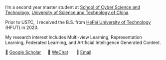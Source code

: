 I’m a second year master student at [School of Cyber Science and Technology](http://cybersec.ustc.edu.cn/main.htm), [University of Science and Technology of China](https://www.ustc.edu.cn/).

Prior to USTC, I received the B.S. from [HeFei University of Technology](https://www.hfut.edu.cn/) (HFUT) in 2023.

My research interest includes Multi-view Learning, Representation Learning, Federated Learning, and Artificial Intelligence Generated Content. 

📖 [Google Scholar](https://scholar.google.com/citations?user=DAJ7HogAAAAJ&hl=zh-CN)      💬 <a href="./images/wechat.jpg" target="_blank">WeChat</a>        📧 <a href="mailto:xrjiang@mail.ustc.edu.cn">Email</a>


